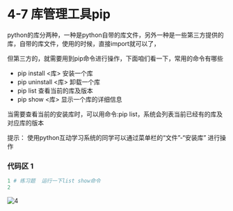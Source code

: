 # 4-7 库管理工具pip
python的库分两种，一种是python自带的库文件，另外一种是一些第三方提供的库，自带的库文件，使用的时候，直接import就可以了，

但第三方的，就需要用到pip命令进行操作，下面咱们看一下，常用的命令有哪些

- pip install <库> 安装一个库
- pip uninstall <库> 卸载一个库
- pip list 查看当前的库及版本
- pip show <库> 显示一个库的详细信息

当需要查看当前的安装库时，可以用命令:pip list，系统会列表当前已经有的库及对应库的版本

提示： 使用python互动学习系统的同学可以通过菜单栏的“文件”-“安装库” 进行操作
### 代码区 1
```python
1 # 练习题  运行一下list show命令
2 
```
![4](https://user-images.githubusercontent.com/103555341/163546933-bee710b5-943e-454e-b00d-922d2b897614.jpg)




